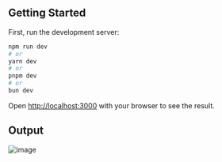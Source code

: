 ## Getting Started

First, run the development server:

```bash
npm run dev
# or
yarn dev
# or
pnpm dev
# or
bun dev
```

Open [http://localhost:3000](http://localhost:3000) with your browser to see the result.


## Output 
![image](https://github.com/user-attachments/assets/6f832fcf-f101-481d-b54b-9f77c942a297)

